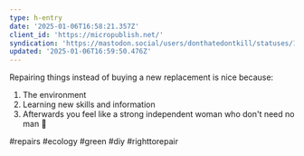 ```yaml
---
type: h-entry
date: '2025-01-06T16:58:21.357Z'
client_id: 'https://micropublish.net/'
syndication: 'https://mastodon.social/users/donthatedontkill/statuses/113782474266707357'
updated: '2025-01-06T16:59:50.476Z'
---
```

Repairing things instead of buying a new replacement is nice because: 
1) The environment 
2) Learning new skills and information 
3) Afterwards you feel like a strong independent woman who don't need no man 💅 

#repairs #ecology #green #diy #righttorepair
